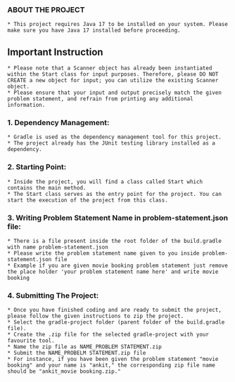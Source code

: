 ### ABOUT THE PROJECT
    * This project requires Java 17 to be installed on your system. Please make sure you have Java 17 installed before proceeding.

## Important Instruction
    * Please note that a Scanner object has already been instantiated within the Start class for input purposes. Therefore, please DO NOT CREATE a new object for input; you can utilize the existing Scanner object.
    * Please ensure that your input and output precisely match the given problem statement, and refrain from printing any additional information.

### 1. **Dependency Management**:
    * Gradle is used as the dependency management tool for this project.
    * The project already has the JUnit testing library installed as a dependency.

### 2. **Starting Point**:
    * Inside the project, you will find a class called Start which contains the main method.
    * The Start class serves as the entry point for the project. You can start the execution of the project from this class.

### 3. **Writing Problem Statement Name in problem-statement.json file**:
    * There is a file present inside the root folder of the build.gradle with name problem-statement.json
    * Please write the problem statement name given to you inside problem-statement.json file
    * Example if you are given movie booking problem statement just remove the place holder 'your problem statement name here' and write movie booking

### 4. **Submitting The Project**:
    * Once you have finished coding and are ready to submit the project, please follow the given instructions to zip the project.
    * Select the gradle-project folder (parent folder of the build.gradle file).
    * Create the .zip file for the selected gradle-project with your favourite tool.
    * Name the zip file as NAME_PROBLEM STATEMENT.zip
    * Submit the NAME_PROBELM STATEMENT.zip file 
    * For instance, if you have been given the problem statement "movie booking" and your name is "ankit," the corresponding zip file name should be "ankit_movie booking.zip." 
